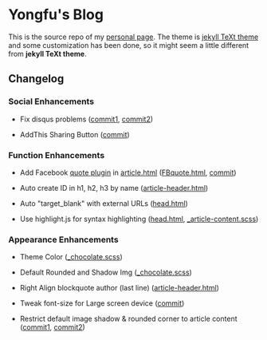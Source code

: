 # Yongfu's Blog

This is the source repo of my [personal page](https://liao961120.github.io/). The theme is [jekyll TeXt theme](https://github.com/kitian616/jekyll-TeXt-theme) and some customization has been done, so it might seem a little different from **jekyll TeXt theme**.

## Changelog

### Social Enhancements

- Fix disqus problems ([commit1](https://github.com/liao961120/liao961120.github.io/commit/397c1d7d84e853e68a12289c242a5f2ad142e6cd), [commit2](https://github.com/liao961120/liao961120.github.io/commit/1a5262c450f2010fdf239bd30c43b4aa11f95960))

- AddThis Sharing Button ([commit](https://github.com/liao961120/liao961120.github.io/commit/d453066d674072c456f784c7afffbf15d509e430))

### Function Enhancements

- Add Facebook [quote plugin](https://developers.facebook.com/docs/plugins/quote) in [article.html](https://github.com/liao961120/liao961120.github.io/blob/master/_layouts/article.html)
([FBquote.html](https://github.com/liao961120/liao961120.github.io/blob/master/_includes/FBquote.html), [commit](https://github.com/liao961120/liao961120.github.io/commit/febd510d2587f1a23ba36f3e703d29d4273c5b00))

- Auto create ID in h1, h2, h3 by name ([article-header.html](https://github.com/liao961120/liao961120.github.io/blob/0c7717ea8682155d926450101b5c7505f9cc6ec1/_includes/article-header.html#L51))

- Auto "target_blank" with external URLs ([head.html](https://github.com/liao961120/liao961120.github.io/blob/0c7717ea8682155d926450101b5c7505f9cc6ec1/_includes/head.html#L51))

- Use highlight.js for syntax highlighting ([head.html](https://github.com/liao961120/liao961120.github.io/blob/0c7717ea8682155d926450101b5c7505f9cc6ec1/_includes/head.html#L65), [_article-content.scss](https://github.com/liao961120/liao961120.github.io/blob/0c7717ea8682155d926450101b5c7505f9cc6ec1/_sass/components/_article-content.scss#L85-L86))


### Appearance Enhancements

- Theme Color ([_chocolate.scss](https://github.com/liao961120/liao961120.github.io/blob/master/_sass/skins/_chocolate.scss))

- Default Rounded and Shadow Img ([_chocolate.scss](https://github.com/liao961120/liao961120.github.io/blob/0c7717ea8682155d926450101b5c7505f9cc6ec1/_sass/skins/_chocolate.scss#L75))

- Right Align blockquote author (last line) ([article-header.html](https://github.com/liao961120/liao961120.github.io/blob/e44d687152c6e3172decef3f6e34a0084a8e374d/_includes/article-header.html#L73))

- Tweak font-size for Large screen device ([commit](https://github.com/liao961120/liao961120.github.io/commit/ce0fdb020dac1aef606bba1d261358169771a34b))

- Restrict default image shadow & rounded corner to article content ([commit1](https://github.com/liao961120/liao961120.github.io/commit/76d4008357433a658d32fedafa6f87b35c233afa), [commit2](https://github.com/liao961120/liao961120.github.io/commit/eb196d3d8a3f424770c27430119791ba917fca9d))